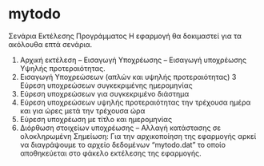# mytodo
 
Σενάρια Εκτέλεσης Προγράμματος
Η εφαρμογή θα δοκιμαστεί για τα ακόλουθα επτά σενάρια.
1.	Αρχική εκτέλεση – Εισαγωγή Υποχρέωσης – Εισαγωγή υποχρέωσης Υψηλής προτεραιότητας.
2.	Εισαγωγή Υποχρεώσεων (απλών και υψηλής προτεραιότητας) 3 Εύρεση υποχρεώσεων συγκεκριμένης ημερομηνίας
4.	Εύρεση υποχρεώσεων για συγκεκριμένο διάστημα
5.	Εύρεση υποχρεώσεων υψηλής προτεραιότητας την τρέχουσα ημέρα και για ώρες μετά την τρέχουσα ώρα
6.	Εύρεση υποχρέωση με τίτλο και ημερομηνίας
7.	Διόρθωση στοιχείων υποχρέωσης – Αλλαγή κατάστασης σε ολοκληρωμένη
Σημείωση: Για την αρχικοποίηση της εφαρμογής αρκεί να διαγράψουμε το αρχείο δεδομένων “mytodo.dat” το οποίο αποθηκεύεται στο φάκελο εκτέλεσης της εφαρμογής.
